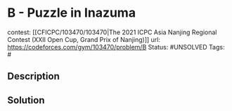 # B - Puzzle in Inazuma

contest: [[CFICPC/103470/103470|The 2021 ICPC Asia Nanjing Regional Contest (XXII Open Cup, Grand Prix of Nanjing)]]
url: https://codeforces.com/gym/103470/problem/B
Status: #UNSOLVED
Tags: #

## Description

## Solution

